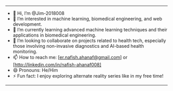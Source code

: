 
---

- 👋 Hi, I’m @Jim-2018008
- 👀 I’m interested in machine learning, biomedical engineering, and web development.
- 🌱 I’m currently learning advanced machine learning techniques and their applications in biomedical engineering.
- 💞️ I’m looking to collaborate on projects related to health tech, especially those involving non-invasive diagnostics and AI-based health monitoring.
- 📫 How to reach me: [er.nafish.ahanaf@gmail.com] or [http://linkedin.com/in/nafish-ahanaf008]
- 😄 Pronouns: He/Him
- ⚡ Fun fact: I enjoy exploring alternate reality series like in my free time!

---

<!---
Jim-2018008/Jim-2018008 is a ✨ special ✨ repository because its `README.md` (this file) appears on your GitHub profile.
You can click the Preview link to take a look at your changes.
--->

